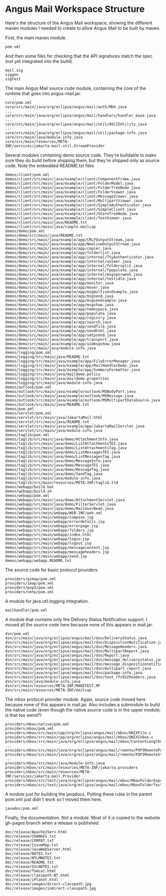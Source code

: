 Angus Mail Workspace Structure
================================

Here's the structure of the Angus Mail workspace, showing the different
maven modules I needed to create to allow Angus Mail to be built by
maven.

First, the main maven module.

    pom.xml

And then some files for checking that the API signatures match the spec
(not yet integrated into the build).

    mail.sig
    siggen
    sigtest

The main Angus Mail source code module, containing the core of the runtime
that goes into angus-mail.jar.

    core/pom.xml
    core/src/main/java/org/eclipse/angus/mail/auth/MD4.java
    ...
    core/src/main/java/org/eclipse/angus/mail/handlers/handler_base.java
    ...
    core/src/main/java/org/eclipse/angus/mail/util/ASCIIUtility.java
    ...
    core/src/main/java/org/eclipse/angus/mail/util/package-info.java
    core/src/main/java/module-info.java
    core/src/main/resources/META-INF/services/jakarta.mail.util.StreamProvider

Several modules containing demo source code. They're buildable to make
sure they do build before shipping them, but they're shipped only as
source code. Note the embedded README.txt files

    demos/client/pom.xml
    demos/client/src/main/java/example/client/ComponentFrame.java
    demos/client/src/main/java/example/client/FolderModel.java
    demos/client/src/main/java/example/client/FolderTreeNode.java
    demos/client/src/main/java/example/client/FolderViewer.java
    demos/client/src/main/java/example/client/MessageViewer.java
    demos/client/src/main/java/example/client/MultipartViewer.java
    demos/client/src/main/java/example/client/SimpleAuthenticator.java
    demos/client/src/main/java/example/client/SimpleClient.java
    demos/client/src/main/java/example/client/StoreTreeNode.java
    demos/client/src/main/java/example/client/TextViewer.java
    demos/client/src/main/java/README.txt
    demos/client/src/main/java/simple.mailcap
    demos/demo/pom.xml
    demos/demo/src/main/java/README.txt
    demos/demo/src/main/java/example/app/CRLFOutputStream.java
    demos/demo/src/main/java/example/app/NewlineOutputStream.java
    demos/demo/src/main/java/example/app/copier.java
    demos/demo/src/main/java/example/app/folderlist.java
    demos/demo/src/main/java/example/app/internal/TtyAuthenticator.java
    demos/demo/src/main/java/example/app/internal/answer.java
    demos/demo/src/main/java/example/app/internal/foldersplit.java
    demos/demo/src/main/java/example/app/internal/fpopulate.java
    demos/demo/src/main/java/example/app/internal/msgsperweek.java
    demos/demo/src/main/java/example/app/internal/testidle.java
    demos/demo/src/main/java/example/app/monitor.java
    demos/demo/src/main/java/example/app/mover.java
    demos/demo/src/main/java/example/app/msgmultisendsample.java
    demos/demo/src/main/java/example/app/msgsend.java
    demos/demo/src/main/java/example/app/msgsendsample.java
    demos/demo/src/main/java/example/app/msgshow.java
    demos/demo/src/main/java/example/app/namespace.java
    demos/demo/src/main/java/example/app/populate.java
    demos/demo/src/main/java/example/app/registry.java
    demos/demo/src/main/java/example/app/search.java
    demos/demo/src/main/java/example/app/sendfile.java
    demos/demo/src/main/java/example/app/sendhtml.java
    demos/demo/src/main/java/example/app/smtpsend.java
    demos/demo/src/main/java/example/app/transport.java
    demos/demo/src/main/java/example/app/uidmsgshow.java
    demos/demo/src/main/java/module-info.java
    demos/logging/pom.xml
    demos/logging/src/main/java/README.txt
    demos/logging/src/main/java/example/app/FileErrorManager.java
    demos/logging/src/main/java/example/app/MailHandlerDemo.java
    demos/logging/src/main/java/example/app/SummaryFormatter.java
    demos/logging/src/main/java/maildemo.policy
    demos/logging/src/main/java/maildemo.properties
    demos/logging/src/main/java/module-info.java
    demos/outlook/pom.xml
    demos/outlook/src/main/java/example/outlook/MSBodyPart.java
    demos/outlook/src/main/java/example/outlook/MSMessage.java
    demos/outlook/src/main/java/example/outlook/MSMultipartDataSource.java
    demos/outlook/src/main/java/README.txt
    demos/pom.xml
    demos/servlet/pom.xml
    demos/servlet/src/main/java/JakartaMail.html
    demos/servlet/src/main/java/README.txt
    demos/servlet/src/main/java/example/app/JakartaMailServlet.java
    demos/servlet/src/main/java/module-info.java
    demos/taglib/pom.xml
    demos/taglib/src/main/java/demo/AttachmentInfo.java
    demos/taglib/src/main/java/demo/ListAttachmentsTEI.java
    demos/taglib/src/main/java/demo/ListAttachmentsTag.java
    demos/taglib/src/main/java/demo/ListMessagesTEI.java
    demos/taglib/src/main/java/demo/ListMessagesTag.java
    demos/taglib/src/main/java/demo/MessageInfo.java
    demos/taglib/src/main/java/demo/MessageTEI.java
    demos/taglib/src/main/java/demo/MessageTag.java
    demos/taglib/src/main/java/demo/SendTag.java
    demos/taglib/src/main/java/module-info.java
    demos/taglib/src/main/resources/META-INF/taglib.tld
    demos/webapp/build.bat
    demos/webapp/build.sh
    demos/webapp/pom.xml
    demos/webapp/src/main/java/demo/AttachmentServlet.java
    demos/webapp/src/main/java/demo/FilterServlet.java
    demos/webapp/src/main/java/demo/MailUserBean.java
    demos/webapp/src/main/webapp/WEB-INF/web.xml
    demos/webapp/src/main/webapp/compose.jsp
    demos/webapp/src/main/webapp/errordetails.jsp
    demos/webapp/src/main/webapp/errorpage.jsp
    demos/webapp/src/main/webapp/folders.jsp
    demos/webapp/src/main/webapp/index.html
    demos/webapp/src/main/webapp/login.jsp
    demos/webapp/src/main/webapp/logout.jsp
    demos/webapp/src/main/webapp/messagecontent.jsp
    demos/webapp/src/main/webapp/messageheaders.jsp
    demos/webapp/src/main/webapp/send.jsp
    demos/webapp/webapp.README.txt

The source code for basic protocol providers.

    providers/gimap/pom.xml
    providers/imap/pom.xml
    providers/pop3/pom.xml
    providers/smtp/pom.xml

A module for java.util.logging integration.

    mailhandler/pom.xml

A module that contains only the Delivery Status Notification support. I
moved all the source code here because none of this appears in
mail.jar.

    dsn/pom.xml
    dsn/src/main/java/org/eclipse/angus/mail/dsn/DeliveryStatus.java
    dsn/src/main/java/org/eclipse/angus/mail/dsn/DispositionNotification.java
    dsn/src/main/java/org/eclipse/angus/mail/dsn/MessageHeaders.java
    dsn/src/main/java/org/eclipse/angus/mail/dsn/MultipartReport.java
    dsn/src/main/java/org/eclipse/angus/mail/dsn/Report.java
    dsn/src/main/java/org/eclipse/angus/mail/dsn/message_deliverystatus.java
    dsn/src/main/java/org/eclipse/angus/mail/dsn/message_dispositionnotification.java
    dsn/src/main/java/org/eclipse/angus/mail/dsn/multipart_report.java
    dsn/src/main/java/org/eclipse/angus/mail/dsn/package-info.java
    dsn/src/main/java/org/eclipse/angus/mail/dsn/text_rfc822headers.java
    dsn/src/main/java/module-info.java
    dsn/src/main/resources/META-INF/MANIFEST.MF
    dsn/src/main/resources/META-INF/mailcap

The mbox protocol provider module. Again, source code moved here
because none of this appears in mail.jar. Also includes a submodule to
build the native code (even though the native source code is in the
upper module; is that too weird?)

    providers/mbox/native/pom.xml
    providers/mbox/pom.xml
    providers/mbox/src/main/cpp/org/eclipse/angus/mail/mbox/UNIXFile.c
    providers/mbox/src/main/cpp/org/eclipse/angus/mail/mbox/UNIXInbox.c
    providers/mbox/src/main/java/org/eclipse/angus/mail/mbox/ContentLengthCounter.java
    ...
    providers/mbox/src/main/java/org/eclipse/angus/mail/remote/POP3RemoteProvider.java
    providers/mbox/src/main/java/org/eclipse/angus/mail/remote/POP3RemoteStore.java
    ...
    providers/mbox/src/main/java/module-info.java
    providers/mbox/src/main/resources/META-INF/jakarta.providers
    providers/mbox/src/main/resources/META-INF/services/jakarta.mail.Provider
    providers/mbox/src/test/java/org/eclipse/angus/mail/mbox/MboxFolderExpungeTest.java
    providers/mbox/src/test/java/org/eclipse/angus/mail/mbox/MboxFolderTest.java

A module just for building the javadocs. Putting these rules in the
parent pom.xml just didn't work so I moved them here.

    javadoc/pom.xml

Finally, the documentation. Not a module. Most of it is copied to the
website gh-pages branch when a release is published.

    doc/release/ApacheJServ.html
    doc/release/CHANGES.txt
    doc/release/COMPAT.txt
    doc/release/IssueMap.txt
    doc/release/JavaWebServer.html
    doc/release/NOTES.txt
    doc/release/NTLMNOTES.txt
    doc/release/README.txt
    doc/release/SSLNOTES.txt
    doc/release/Tomcat.html
    doc/release/classpath-NT.html
    doc/release/iPlanet.html
    doc/release/images/direct-classpath.jpg
    doc/release/images/indirect-classpath.jpg
